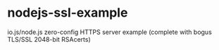 # nodejs-ssl-example
io.js/node.js zero-config HTTPS server example (complete with bogus TLS/SSL 2048-bit RSAcerts)
